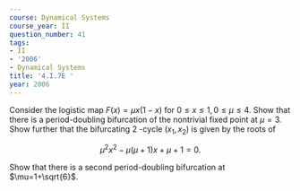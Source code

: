 ```yaml
---
course: Dynamical Systems
course_year: II
question_number: 41
tags:
- II
- '2006'
- Dynamical Systems
title: '4.I.7E '
year: 2006
---
```



Consider the logistic map $F(x)=\mu x(1-x)$ for $0 \leqslant x \leqslant 1,0 \leqslant \mu \leqslant 4$. Show that there is a period-doubling bifurcation of the nontrivial fixed point at $\mu=3$. Show further that the bifurcating 2 -cycle $\left(x_{1}, x_{2}\right)$ is given by the roots of

$$\mu^{2} x^{2}-\mu(\mu+1) x+\mu+1=0 .$$

Show that there is a second period-doubling bifurcation at $\mu=1+\sqrt{6}$.